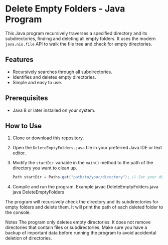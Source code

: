 # Delete Empty Folders - Java Program

This Java program recursively traverses a specified directory and its subdirectories, finding and deleting all empty folders. It uses the modern `java.nio.file` API to walk the file tree and check for empty directories.

## Features

- Recursively searches through all subdirectories.
- Identifies and deletes empty directories.
- Simple and easy to use.

## Prerequisites

- Java 8 or later installed on your system.

## How to Use

1. Clone or download this repository.
2. Open the `DeleteEmptyFolders.java` file in your preferred Java IDE or text editor.
3. Modify the `startDir` variable in the `main()` method to the path of the directory you want to clean up.
   
   ```java
   Path startDir = Paths.get("path/to/your/directory"); // Set your directory path here
4. Compile and run the program.
Example
javac DeleteEmptyFolders.java
java DeleteEmptyFolders

The program will recursively check the directory and its subdirectories for empty folders and delete them. It will print the path of each deleted folder to the console.

Notes
The program only deletes empty directories. It does not remove directories that contain files or subdirectories.
Make sure you have a backup of important data before running the program to avoid accidental deletion of directories.
